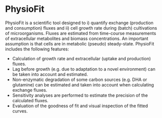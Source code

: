 # PhysioFit
PhysioFit is a scientific tool designed to i) quantify exchange (production and consumption) fluxes and  ii) cell growth rate during (batch) cultivations of microorganisms. Fluxes are estimated from time-course measurements of extracellular metabolites and biomass concentrations. An important assumption is that cells are in metabolic (pseudo) steady-state.
PhysioFit includes the following features:
-	Calculation of growth rate and extracellular (uptake and production) fluxes.
-	Lag before growth (e.g. due to adaptation to a novel environment) can be taken into account and estimated.
-	Non-enzymatic degradation of some carbon sources (e.g. DHA or glutamine) can be estimated and taken into account when calculating exchange fluxes.
-	Sensitivity analyses are performed to estimate the precision of the calculated fluxes.
-	Evaluation of the goodness of fit and visual inspection of the fitted curves.

